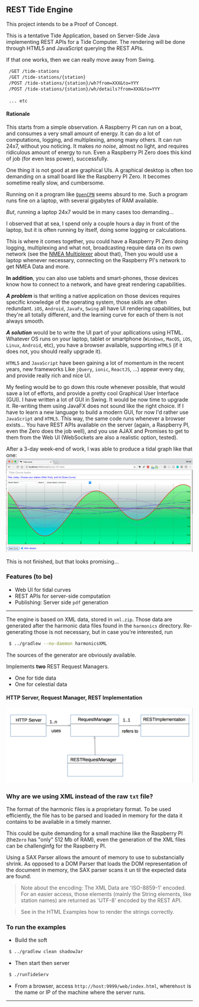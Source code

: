 ## REST Tide Engine

This project intends to be a Proof of Concept.

This is a tentative Tide Application, based on Server-Side Java implementing REST APIs for a Tide Computer.
The rendering will be done through HTML5 and JavaScript querying the REST APIs.  

If that one works, then we can really move away from Swing.

```
 /GET /tide-stations
 /GET /tide-stations/{station}
 /POST /tide-stations/{station}/wh?from=XXX&to=YYY
 /POST /tide-stations/{station}/wh/details?from=XXX&to=YYY

 ... etc

```
#### Rationale
This starts from a simple observation. A Raspberry PI can run on a boat, and consumes
a very small amount of energy. It can do a lot of computations, logging, and multiplexing, among many others.
It can run 24x7, without you noticing. It makes _no noise_, almost no light, and requires ridiculous amount of energy to run. 
Even a Raspberry PI Zero does this kind of job (for even less power), successfully.

One thing it is not good at are graphical UIs. A graphical desktop is often too demanding on a
small board like the Raspberry PI Zero. It becomes sometime really slow, and cumbersome.

Running on it a program like [`OpenCPN`](https://opencpn.org/) seems absurd to me.
Such a program runs fine on a laptop, with several gigabytes of RAM available.

*But*, running a laptop 24x7 would be in many cases too demanding...

I observed that at sea, I spend only a couple hours a day in front of the laptop, but it is often running by itself, doing some logging or calculations.

This is where it comes together, you could have a Raspberry PI Zero doing logging, multiplexing and what not,
broadcasting require data on its own network (see the [NMEA Multiplexer](https://github.com/OlivierLD/raspberry-pi4j-samples/tree/master/NMEA.multiplexer) about that), 
Then you would use a laptop whenever necessary, connecting on the Raspberry PI's network to get NMEA Data and more.

**In addition**, you can also use tablets and smart-phones, those devices know how to connect to a network, and have great
rendering capabilities.

_**A problem**_ is that writing a native application on those devices requires specific knowledge of the operating system,
those skills are often redundant. `iOS`, `Android`, `JavaFx`, `Swing` all have UI rendering capabilities, but they're all totally different,
and the learning curve for each of them is not always smooth.

_**A solution**_ would be to write the UI part of your apllications using HTML. Whatever OS
runs on your laptop, tablet or smartphone (`Windows`, `MacOS`, `iOS`, `Linux`, `Android`, etc), you have
a browser available, supporting `HTML5` (if it does not, you should really upgrade it).

`HTML5` and `JavaScript` have been gaining a lot of momentum in the recent years, new frameworks Like 
`jQuery`, `ionic`, `ReactJS`, ...) appear every day, and provide really rich and nice UI.

My feeling would be to go down this route whenever possible, that would save a lot of efforts, and provide a pretty cool
Graphical User Interface (GUI). I have written a lot of GUI in Swing. It would be now time to upgrade it.
Re-writing them using JavaFX does not sound like the right choice. If I have to learn a new language to build 
a modern GUI, for now I'd rather use `JavaScript` and `HTML5`. This way, the same code runs whenever a browser exists...
You have REST APIs available on the server (again, a Raspberry PI, even the Zero does the job well), and you use AJAX and Promises to get to them from the Web UI
(WebSockets are also a realistic option, tested).
  
After a 3-day week-end of work, I was able to produce a tidal graph like that one:
![Tide at Ocean Beach](./docimg/first.glimpse.png)

This is not finished, but that looks promising... 


### Features (to be)
- Web UI for tidal curves
- REST APIs for server-side computation
- Publishing: Server side `pdf` generation

---

The engine is based on XML data, stored in `xml.zip`. Those data are generated after the
harmonic data files found in the `harmonics` directory.
 Re-generating those is not necessary, but in case you're interested, run
```bash
 $ ../gradlew --no-daemon harmonicsXML
```
The sources of the generator are obviously available.

Implements **two** REST Request Managers.
- One for tide data
- One for celestial data

#### HTTP Server, Request Manager, REST Implementation

![Class Diagram](./docimg/ClassDiagram.png)

### Why are we using XML instead of the raw `txt` file?
The format of the harmonic files is a proprietary format. To be used efficiently, the file has to
be parsed and loaded in memory for the data it contains to be available in a timely manner.

This could be quite demanding for a small machine like the Raspberry PI (the`Zero` has "only" 512 Mb of RAM), even the generation of the XML files
can be challenginfg for the Raspberry PI.

Using a SAX Parser allows the amount of memory to use to substancially shrink.
As opposed to a DOM Parser that loads the DOM representation of the document in memory,
the SAX parser scans it un til the expected data are found.

> Note about the encoding: The XML Data are 'ISO-8859-1' encoded. For an easier access, those
> elements (mainly the String elements, like station names) are returned as 'UTF-8' encoded by the REST API.

> See in the HTML Examples how to render the strings correctly.

### To run the examples
- Build the soft
```bash
 $ ../gradlew clean shadowJar
```
- Then start then server
```bash
 $ ./runTideServ
```
- From a browser, access `http://host:9999/web/index.html`, where`host` is the name or IP of the machine where the server runs.

---  
